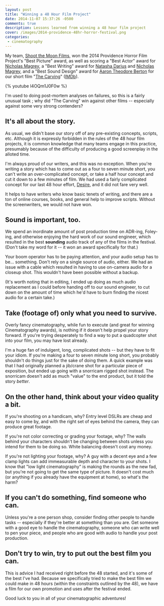 ```yaml
---
layout: post
title: "Winning a 48 Hour Film Project"
date: 2014-11-07 15:37:26 -0500
comments: true
description: Lessons learned from winning a 48 hour film project
cover: /images/2014-providence-48hr-horror-festival.png
categories: 
 - cinematography
---
```


My team, [Shoot the Moon Films](http://www.shootthemoonfilms.com/), won the
2014 Providence Horror Film Project's "Best Picture" award, as well as scoring
a "Best Actor" award for [Nicholas Magrey], a "Best Writing" award for
[Natasha Darius] and [Nicholas Magrey], and a "Best Sound Design" award for
[Aaron Theodore Berton](http://www.imdb.com/name/nm6854894/) for our short film
"[The Carving](http://www.facebook.com/TheCarving)" ([IMDb](http://www.imdb.com/title/tt4131910/)).

  [Natasha Darius]: http://www.imdb.com/name/nm5720821/
  [Nicholas Magrey]: http://www.imdb.com/name/nm3895408/

{% youtube l4OQm1J0F0w %}

I'm used to doing post-mortem analyses on failures, so this is a fairly
unusual task ; why did "The Carving" win against other films -- especially
against some very strong contenders?

## It's all about the story.

As usual, we didn't base our story off of any pre-existing concepts, scripts,
etc. Although it is expressly forbidden in the rules of the 48 hour film
projects, it is common knowledge that many teams engage in this practice,
presumably because of the difficulty of producing a good screenplay in the
alloted time.

I'm always proud of our writers, and this was no exception. When you're
writing a story which has to come out as a four to seven minute short, you
can't write an over-complicated concept, or take a half hour concept and
cut it down to a few minutes of film. We had used a fairly complicated
concept for our last 48 hour effort, [Desire](http://www.imdb.com/title/tt3713362/),
and it did not fare very well.

It helps to have writers who know basic tenets of writing, and there are
a ton of online courses, books, and general help to improve scripts. Without
the screenwriters, we would not have won.

## Sound is important, too.

We spend an inordinate amount of post production time on ADR-ing, Foley-ing,
and otherwise enjoying the hard work of our sound engineer, which resulted
in the best **sounding** audio track of any of the films in the festival.
(Don't take my word for it -- it won an award specifically for that.)

Your boom operator has to be paying attention, and your audio setup has to
be... something. Don't rely on a single source of audio, either. We had an
issue with a cable which resulted in having to use on-camera audio for a
closeup shot. This wouldn't have been possible without a backup.

(It's worth noting that in editing, I ended up doing as much audio replacement
as I could before handing off to our sound engineer, to cut down on the
amount of time which he'd have to burn finding the nicest audio for a certain
take.)

## Take (footage of) only what you need to survive.

Overly fancy cinematography, while fun to execute (and great for winning
Cinematography awards), is nothing if it doesn't help propel your story
forward. If you're trying desperately to find a way to put a quadcopter
shot into your film, you may have lost already.

I'm a huge fan of indulgent, long, complicated shots -- but they have to
fit your idiom. If you're making a four to seven minute long short, you
probably shouldn't do things just for the sake of doing them. A quick
example was that I had originally planned a jib/crane shot for a particular
piece of exposition, but ended up going with a snorricam rigged shot
instead. The snorricam doesn't add as much "value" to the end product, but
it told the story *better*.

## On the other hand, think about your video quality a bit.

If you're shooting on a handicam, why? Entry level DSLRs are cheap and
easy to come by, and with the right set of eyes behind the camera, they
can produce great footage.

If you're not color correcting or grading your footage, why? The walls
behind your characters shouldn't be changing between shots unless you
intend for them to be doing so. White balancing doesn't cost any money.

If you're not lighting your footage, why? A guy with a decent eye and
a few clamp lights can add immeasurable depth and character to your
shots. I know that "low light cinematography" is making the rounds as
the new fad, but you're not going to get the same type of picture. It
doesn't cost much (or anything if you already have the equipment at
home), so what's the harm?

## If you can't do something, find someone who can.

Unless you're a one person shop, consider finding other people to handle
tasks -- especially if they're better at something than you are. Get
someone with a good eye to handle the cinematography, someone who can
write well to pen your piece, and people who are good with audio to handle
your post production.

## Don't try to win, try to put out the best film you can.

This is advice I had received right before the 48 started, and it's some
of the best I've had. Because we specifically tried to make the best film
we could make in 48 hours (within the constraints outlined by the 48), we
have a film for our own promotion and uses after the festival ended.

Good luck to you in all of your cinematographic adventures!

